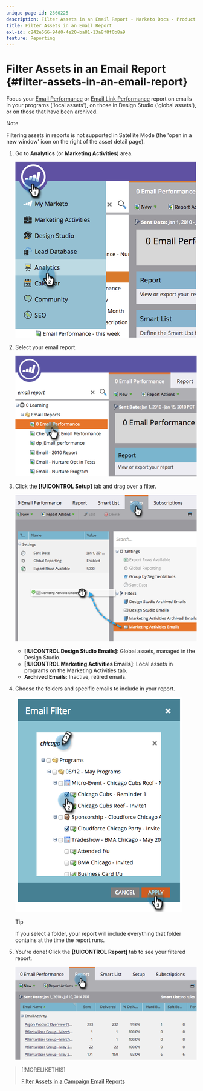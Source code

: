 ```yaml
---
unique-page-id: 2360225
description: Filter Assets in an Email Report - Marketo Docs - Product Documentation
title: Filter Assets in an Email Report
exl-id: c242e566-94d0-4e20-ba81-13a8f8f0b8a9
feature: Reporting
---
```

# Filter Assets in an Email Report {#filter-assets-in-an-email-report}

Focus your [Email Performance](/help/marketo/product-docs/email-marketing/email-programs/email-program-data/email-performance-report.md) or [Email Link Performance](/help/marketo/product-docs/email-marketing/email-programs/email-program-data/email-link-performance-report.md) report on emails in your programs ('local assets'), on those in Design Studio ('global assets'), or on those that have been archived.

>[!NOTE]
>
>Filtering assets in reports is not supported in Satellite Mode (the 'open in a new window' icon on the right of the asset detail page).

1. Go to **Analytics** (or **Marketing Activities**) area.

   ![](assets/image2014-9-16-15-3a53-3a26.png)

1. Select your email report.

   ![](assets/image2014-9-16-15-3a53-3a29.png)

1. Click the **[!UICONTROL Setup]** tab and drag over a filter.

   ![](assets/image2014-9-16-15-3a53-3a32.png)

    * **[!UICONTROL Design Studio Emails]**: Global assets, managed in the Design Studio.
    * **[!UICONTROL Marketing Activities Emails]**: Local assets in programs on the Marketing Activities tab.
    * **Archived Emails**: Inactive, retired emails.

1. Choose the folders and specific emails to include in your report.

   ![](assets/image2014-9-16-15-3a53-3a36.png)

   >[!TIP]
   >
   >If you select a folder, your report will include everything that folder contains at the time the report runs.

1. You're done! Click the **[!UICONTROL Report]** tab to see your filtered report.

   ![](assets/image2014-9-16-15-3a53-3a59.png)

>[!MORELIKETHIS]
>
>[Filter Assets in a Campaign Email Reports](/help/marketo/product-docs/reporting/basic-reporting/report-activity/filter-assets-in-a-campaign-email-reports.md)
